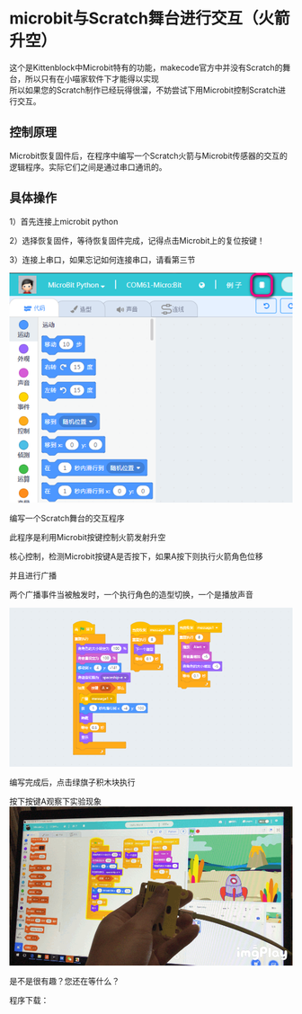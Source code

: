 # microbit与Scratch舞台进行交互（火箭升空）
       
   
这个是Kittenblock中Microbit特有的功能，makecode官方中并没有Scratch的舞台，所以只有在小喵家软件下才能得以实现   
所以如果您的Scratch制作已经玩得很溜，不妨尝试下用Microbit控制Scratch进行交互。

## 控制原理

Microbit恢复固件后，在程序中编写一个Scratch火箭与Microbit传感器的交互的逻辑程序。实际它们之间是通过串口通讯的。
   

## 具体操作

1）首先连接上microbit python

2）选择恢复固件，等待恢复固件完成，记得点击Microbit上的复位按键！ 

3）连接上串口，如果忘记如何连接串口，请看第三节
  
![](./images/m5.bmp)   
   
编写一个Scratch舞台的交互程序
   
此程序是利用Microbit按键控制火箭发射升空
   
核心控制，检测Microbit按键A是否按下，如果A按下则执行火箭角色位移

并且进行广播

两个广播事件当被触发时，一个执行角色的造型切换，一个是播放声音   

![](./images/m12.bmp)   
   
编写完成后，点击绿旗子积木块执行   

按下按键A观察下实验现象   
![](./images/az_microbit11.gif)   
    
是不是很有趣？您还在等什么？   
   
程序下载：   
